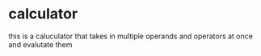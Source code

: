 # calculator
this is a caluculator that takes in multiple operands and operators at once and evalutate them 
